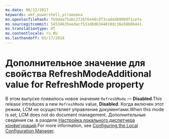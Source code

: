 ```yaml
---
ms.date: 06/12/2017
keywords: wmf,powershell,установка
ms.openlocfilehash: fb9dda75abc2726f6e48cdf3cad4d8990df1cefa
ms.sourcegitcommit: 54534635eedacf531d8d6344019dc16a50b8b441
ms.translationtype: HT
ms.contentlocale: ru-RU
ms.lasthandoff: 05/17/2018
---
```

# <a name="additional-value-for-refreshmode-property"></a><span data-ttu-id="864d2-102">Дополнительное значение для свойства RefreshMode</span><span class="sxs-lookup"><span data-stu-id="864d2-102">Additional value for RefreshMode property</span></span>

<span data-ttu-id="864d2-103">В этом выпуске появилось новое значение `RefreshMode` — **Disabled**.</span><span class="sxs-lookup"><span data-stu-id="864d2-103">This release introduces a new `RefreshMode` value, **Disabled**.</span></span> <span data-ttu-id="864d2-104">Когда включен этот режим, LCM не осуществляет управление документами.</span><span class="sxs-lookup"><span data-stu-id="864d2-104">When this mode is set, LCM does not do document management.</span></span> <span data-ttu-id="864d2-105">Дополнительные сведения см. в разделе [Настройка локального диспетчера конфигураций](https://msdn.microsoft.com/powershell/dsc/metaconfig).</span><span class="sxs-lookup"><span data-stu-id="864d2-105">For more information, see [Configuring the Local Configuration Manager](https://msdn.microsoft.com/powershell/dsc/metaconfig).</span></span>
